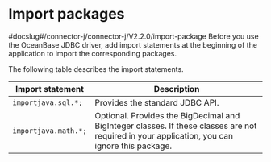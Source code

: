 Import packages 
====================================
#docslug#/connector-j/connector-j/V2.2.0/import-package
Before you use the OceanBase JDBC driver, add import statements at the beginning of the application to import the corresponding packages. 

The following table describes the import statements. 


| **Import statement** |                                                                **Description**                                                                |
|----------------------|-----------------------------------------------------------------------------------------------------------------------------------------------|
| `importjava.sql.*;`  | Provides the standard JDBC API.                                                                                                               |
| `importjava.math.*;` | Optional. Provides the BigDecimal and BigInteger classes. If these classes are not required in your application, you can ignore this package. |


